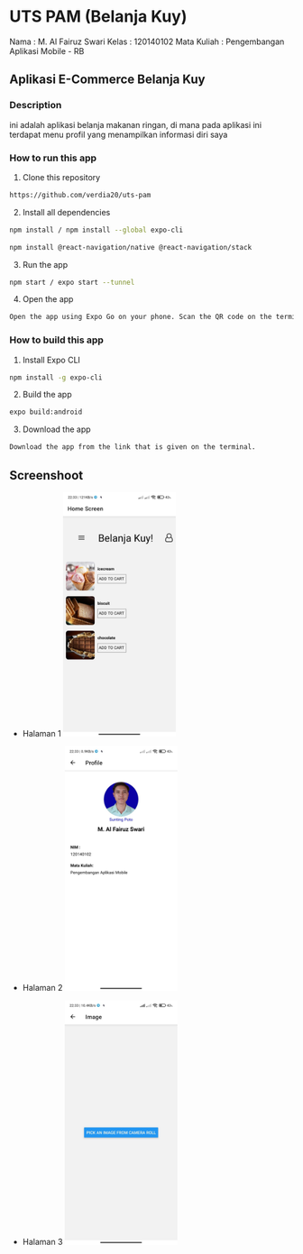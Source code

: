 # UTS PAM (Belanja Kuy)
Nama        : M. Al Fairuz Swari
Kelas       : 120140102
Mata Kuliah : Pengembangan Aplikasi Mobile - RB

## Aplikasi E-Commerce Belanja Kuy 

### Description
ini adalah aplikasi belanja makanan ringan, di mana pada aplikasi ini terdapat menu profil yang menampilkan informasi diri saya

### How to run this app

1. Clone this repository

```bash
https://github.com/verdia20/uts-pam
```

2. Install all dependencies

```bash
npm install / npm install --global expo-cli
```

```bash
npm install @react-navigation/native @react-navigation/stack
```

3. Run the app

```bash
npm start / expo start --tunnel
```

4. Open the app

```bash
Open the app using Expo Go on your phone. Scan the QR code on the terminal or in the browser.
```

### How to build this app

1. Install Expo CLI

```bash
npm install -g expo-cli
```

2. Build the app

```bash
expo build:android
```

3. Download the app

```bash
Download the app from the link that is given on the terminal.
```

## Screenshoot

- Halaman 1
  <img src="./assets/homescreen.jpg" width=200>

- Halaman 2
  <img src="./assets/profile.jpg" width=200>

- Halaman 3
  <img src="./assets/input gambar.jpg" width=200>
